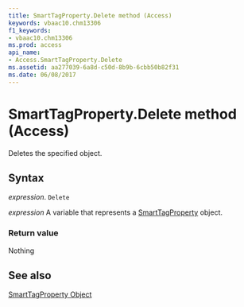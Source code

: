 ```yaml
---
title: SmartTagProperty.Delete method (Access)
keywords: vbaac10.chm13306
f1_keywords:
- vbaac10.chm13306
ms.prod: access
api_name:
- Access.SmartTagProperty.Delete
ms.assetid: aa277039-6a8d-c50d-8b9b-6cbb50b82f31
ms.date: 06/08/2017
---
```



# SmartTagProperty.Delete method (Access)

Deletes the specified object.


## Syntax

_expression_. `Delete`

_expression_ A variable that represents a [SmartTagProperty](Access.SmartTagProperty.md) object.


### Return value

Nothing


## See also


[SmartTagProperty Object](Access.SmartTagProperty.md)

